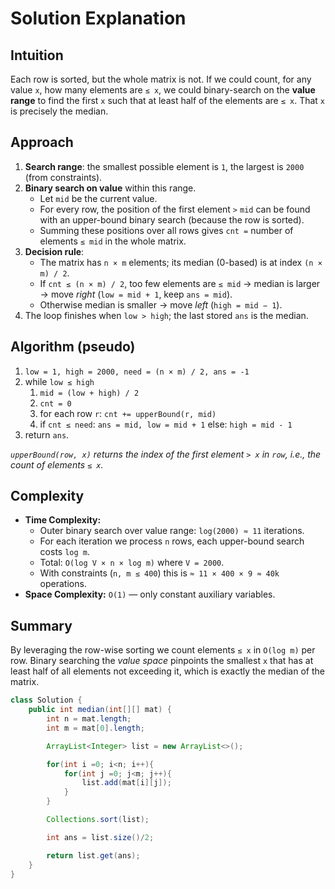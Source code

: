 # Solution Explanation

## Intuition
Each row is sorted, but the whole matrix is not.
If we could count, for any value `x`, how many elements are `≤ x`, we could binary-search on the **value range** to find the first `x` such that at least half of the elements are `≤ x`.
That `x` is precisely the median.

## Approach
1. **Search range**: the smallest possible element is `1`, the largest is `2000` (from constraints).
2. **Binary search on value** within this range.
   - Let `mid` be the current value.
   - For every row, the position of the first element `>` `mid` can be found with an upper-bound binary search (because the row is sorted).
   - Summing these positions over all rows gives `cnt =` number of elements `≤ mid` in the whole matrix.
3. **Decision rule**:
   - The matrix has `n × m` elements; its median (0-based) is at index `(n × m) / 2`.
   - If `cnt ≤ (n × m) / 2`, too few elements are `≤ mid` &rarr; median is larger &rarr; move *right* (`low = mid + 1`, keep `ans = mid`).
   - Otherwise median is smaller &rarr; move *left* (`high = mid − 1`).
4. The loop finishes when `low > high`; the last stored `ans` is the median.

## Algorithm (pseudo)
1. `low = 1, high = 2000, need = (n × m) / 2, ans = -1`
2. while `low ≤ high`
   1. `mid = (low + high) / 2`
   2. `cnt = 0`
   3. for each row `r`: `cnt += upperBound(r, mid)`
   4. if `cnt ≤ need`: `ans = mid, low = mid + 1`
      else: `high = mid - 1`
3. return `ans`.

*`upperBound(row, x)` returns the index of the first element `> x` in `row`, i.e., the count of elements `≤ x`.*

## Complexity
- **Time Complexity:**
  - Outer binary search over value range: `log(2000) ≈ 11` iterations.
  - For each iteration we process `n` rows, each upper-bound search costs `log m`.
  - Total: `O(log V × n × log m)` where `V = 2000`.
  - With constraints (`n, m ≤ 400`) this is `≈ 11 × 400 × 9 ≈ 40k` operations.
- **Space Complexity:** `O(1)` — only constant auxiliary variables.

## Summary
By leveraging the row-wise sorting we count elements `≤ x` in `O(log m)` per row.
Binary searching the *value space* pinpoints the smallest `x` that has at least half of all elements not exceeding it, which is exactly the median of the matrix.
```java
class Solution {
    public int median(int[][] mat) {
        int n = mat.length;
        int m = mat[0].length;

        ArrayList<Integer> list = new ArrayList<>();

        for(int i =0; i<n; i++){
            for(int j =0; j<m; j++){
                list.add(mat[i][j]);
            }
        }

        Collections.sort(list);

        int ans = list.size()/2;

        return list.get(ans);
    }
}
```

